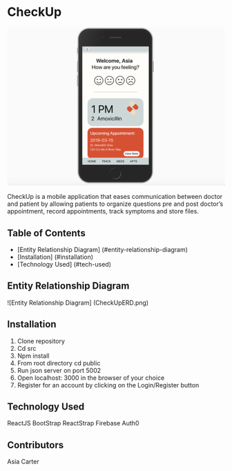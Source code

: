 # CheckUp

![Mobile view of CheckUp App](CheckUp.png)

CheckUp is a mobile application that eases communication between doctor and patient by allowing patients to organize questions pre and post doctor’s appointment, record appointments, track symptoms and store files.

## Table of Contents
- [Entity Relationship Diagram] (#entity-relationship-diagram)
- [Installation] (#installation)
- [Technology Used] (#tech-used)
<!-- - [UI Walkthrough] (#user-walkthrough) -->

## Entity Relationship Diagram
![Entity Relationship Diagram] (CheckUpERD.png)

## Installation

1. Clone repository
1. Cd src
1. Npm install
1. From root directory cd public
1. Run json server on port 5002
1. Open localhost: 3000 in the browser of your choice
1. Register for an account by clicking on the Login/Register button

<!-- ## User Walkthrough -->
## Technology Used

ReactJS
BootStrap
ReactStrap
Firebase
Auth0

## Contributors
Asia Carter


